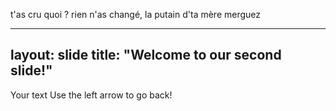 t'as cru quoi ? rien n'as changé, la putain d'ta mère merguez 


---
layout: slide
title: "Welcome to our second slide!"
---
Your text
Use the left arrow to go back!
